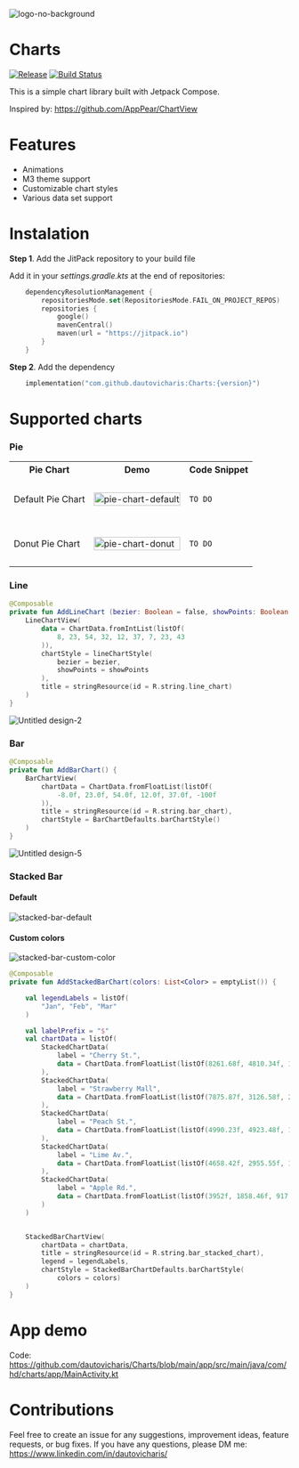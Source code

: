
![logo-no-background](https://github.com/dautovicharis/Charts/assets/7049715/4150f102-1b05-4fd7-ab01-63480d2e6d50)

# Charts
[![Release](https://jitpack.io/v/dautovicharis/Charts.svg)](https://jitpack.io/#dautovicharis/Charts)
[![Build Status](https://app.bitrise.io/app/23ce18a5-812b-463b-a463-ee85e65c726b/status.svg?token=X08KrAmKwbHjF0NvT05WdA&branch=master)](https://app.bitrise.io/app/23ce18a5-812b-463b-a463-ee85e65c726b)

This is a simple chart library built with Jetpack Compose.

Inspired by: https://github.com/AppPear/ChartView

# Features
- Animations
- M3 theme support
- Customizable chart styles
- Various data set support

# Instalation
**Step 1**. Add the JitPack repository to your build file

Add it in your *settings.gradle.kts* at the end of repositories:

```kotlin
    dependencyResolutionManagement {
        repositoriesMode.set(RepositoriesMode.FAIL_ON_PROJECT_REPOS)
        repositories {
            google()
            mavenCentral()
            maven(url = "https://jitpack.io")
        }
    }
```


**Step 2**. Add the dependency
```kotlin
    implementation("com.github.dautovicharis:Charts:{version}")
```


# Supported charts
### Pie
<table style="width: 100%; table-layout: fixed;">
  <tr>
    <th>Pie Chart</th>
    <th>Demo</th>
    <th>Code Snippet</th>
  </tr>
  <tr>
    <td>Default Pie Chart</td>
    <td><img src="https://github.com/dautovicharis/Charts/assets/7049715/4947a345-a100-431e-82e9-e9e46ada0990" alt="pie-chart-default" width="100%" width="auto"></td>
    <td>
      <pre lang="Kotlin"><code>
TO DO
      </code></pre>
    </td>
  </tr>
  <tr>
    <td>Donut Pie Chart</td>
    <td><img src="https://github.com/dautovicharis/Charts/assets/7049715/d77a1bc0-4d1e-4d57-bb2a-fc86f736ef9b" alt="pie-chart-donut" width="100%" width="auto"></td>
    <td>
     <pre lang="Kotlin"><code>
TO DO
      </code></pre>
    </td>
  </tr>
</table>


### Line
```kotlin
@Composable
private fun AddLineChart (bezier: Boolean = false, showPoints: Boolean = false) {
    LineChartView(
        data = ChartData.fromIntList(listOf(
            8, 23, 54, 32, 12, 37, 7, 23, 43
        )),
        chartStyle = lineChartStyle(
            bezier = bezier,
            showPoints = showPoints
        ),
        title = stringResource(id = R.string.line_chart)
    )
}
```

![Untitled design-2](https://github.com/dautovicharis/Charts/assets/7049715/f87d7e38-b097-43c5-87cb-8a9102f57e07)


### Bar
```kotlin
@Composable
private fun AddBarChart() {
    BarChartView(
        chartData = ChartData.fromFloatList(listOf(
            -8.0f, 23.0f, 54.0f, 12.0f, 37.0f, -100f
        )),
        title = stringResource(id = R.string.bar_chart),
        chartStyle = BarChartDefaults.barChartStyle()
    )
}
```
![Untitled design-5](https://github.com/dautovicharis/Charts/assets/7049715/ad4a597c-ebe0-42df-9168-a08cbf3fb994)

### Stacked Bar
#### Default
![stacked-bar-default](https://github.com/dautovicharis/Charts/assets/7049715/13fee725-f926-4cb6-8f89-a6ea723f9898)


#### Custom colors
![stacked-bar-custom-color](https://github.com/dautovicharis/Charts/assets/7049715/4e959bca-4b4f-4fae-95d5-1b57ddf4b98e)


```kotlin
@Composable
private fun AddStackedBarChart(colors: List<Color> = emptyList()) {

    val legendLabels = listOf(
        "Jan", "Feb", "Mar"
    )

    val labelPrefix = "$"
    val chartData = listOf(
        StackedChartData(
            label = "Cherry St.",
            data = ChartData.fromFloatList(listOf(8261.68f, 4810.34f, 1536.57f), prefix = labelPrefix)
        ),
        StackedChartData(
            label = "Strawberry Mall",
            data = ChartData.fromFloatList(listOf(7875.87f, 3126.58f, 2019.81f), prefix = labelPrefix)
        ),
        StackedChartData(
            label = "Peach St.",
            data = ChartData.fromFloatList(listOf(4990.23f, 4923.48f, 1472.59f), prefix = labelPrefix)
        ),
        StackedChartData(
            label = "Lime Av.",
            data = ChartData.fromFloatList(listOf(4658.42f, 2955.55f, 1390.55f), prefix = labelPrefix)
        ),
        StackedChartData(
            label = "Apple Rd.",
            data = ChartData.fromFloatList(listOf(3952f, 1858.46f, 917.9f), prefix = labelPrefix)
        )
    )


    StackedBarChartView(
        chartData = chartData,
        title = stringResource(id = R.string.bar_stacked_chart),
        legend = legendLabels,
        chartStyle = StackedBarChartDefaults.barChartStyle(
            colors = colors)
    )
}
```


# App demo
Code: https://github.com/dautovicharis/Charts/blob/main/app/src/main/java/com/hd/charts/app/MainActivity.kt


# Contributions
Feel free to create an issue for any suggestions, improvement ideas, feature requests, or bug fixes. 
If you have any questions, please DM me: https://www.linkedin.com/in/dautovicharis/



